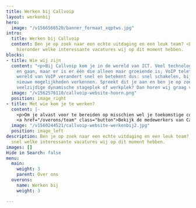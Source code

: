```yaml
---
title: Werken bij Callvoip
layout: werkenbij
hero:
  image: "/v1566566520/banner_formaat_xqptws.jpg"
intro:
  title: Werken bij Callvoip
  content: Ben je op zoek naar een echte uitdaging en een leuk team? <br> Bekijk dan
    hieronder welke interessante vacatures wij op dit moment hebben.
blocks:
- title: Wie wij zijn
  content: "<p>Bij Callvoip kom je in de wereld van ICT. Veel technologieën komen
    en gaan, maar er is er één die alleen maar groeiende is; VoIP telefonie!</p> \n<p>De
    wereld van VoIP verandert snel en betekent dus: snel schakelen, bijblijven en
    nieuwe mogelijkheden verkennen. Spreekt dit je aan en ben je op zoek naar een
    veelzijdige dynamische stageplek of werkplek? Dan horen wij graag van je!</p>"
  image: "/v1562576110/callvoip-website-hoorn.png"
  position: image_right
- title: Met wie kom je te werken?
  content: |-
    <p>Om je alvast voor te bereiden op misschien wel je toekomstige collega’s, hebben wij een team-pagina gemaakt. Benieuwd?</p>
    <a href="/overons/team" class="button">Bekijk de medewerkers van Callvoip hier!</a>
  image: "/v1560244521/callvoip-website-werkenbij2.jpg"
  position: image_left
description: Ben je op zoek naar een echte uitdaging en een leuk team? Bekijk dan
  snel welke interessante vacatures wij op dit moment hebben.
images: []
Hide in Search: false
menu:
  main:
    weight: 3
    parent: Over ons
  overons:
    name: Werken bij
    weight: 3

---
```

